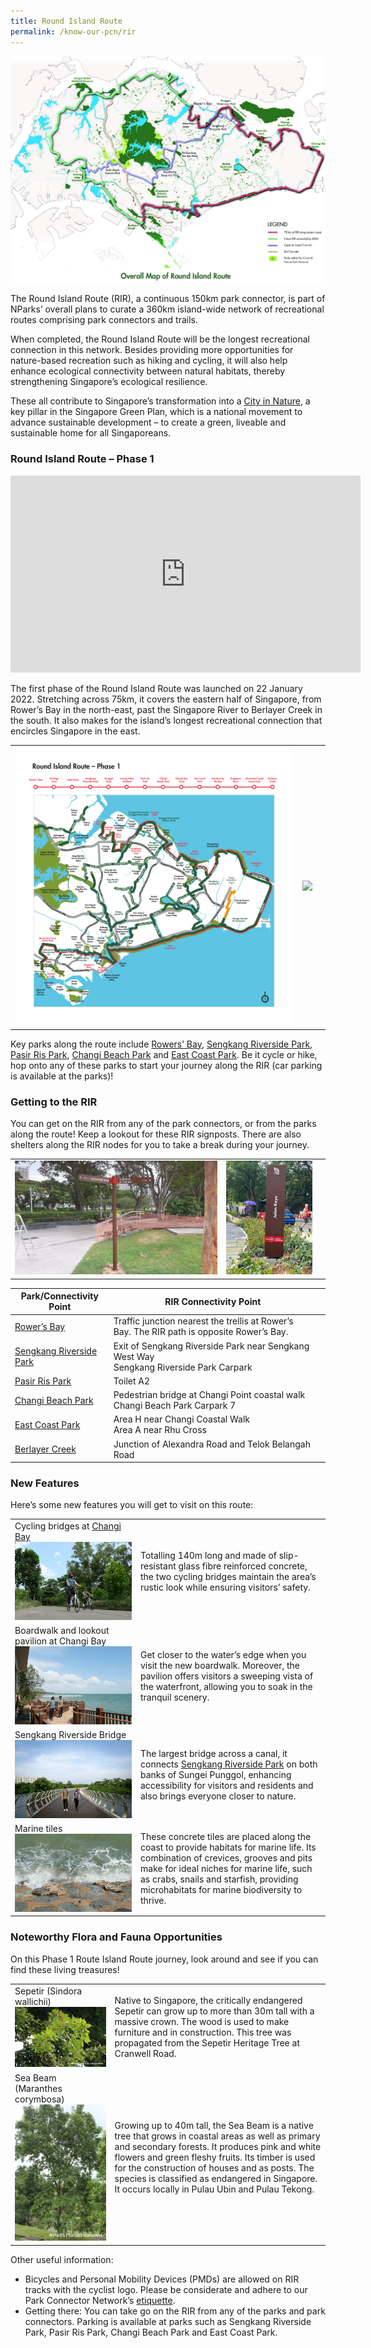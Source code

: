 ```yaml
---
title: Round Island Route
permalink: /know-our-pcn/rir
---
```

![Alt text for image on Isomer site](/images/RIR%20map.jpg)



The Round Island Route (RIR), a continuous 150km park connector, is part of NParks’ overall plans to curate a 360km island-wide network of recreational routes comprising park connectors and trails.

When completed, the Round Island Route will be the longest recreational connection in this network. Besides providing more opportunities for nature-based recreation such as hiking and cycling, it will also help enhance ecological connectivity between natural habitats, thereby strengthening Singapore’s ecological resilience.

These all contribute to Singapore’s transformation into a [City in Nature](https://www.nparks.gov.sg/about-us/city-in-nature), a key pillar in the Singapore Green Plan, which is a national movement to advance sustainable development – to create a green, liveable and sustainable home for all Singaporeans. 

### Round Island Route – Phase 1

<iframe width="560" height="315" src="https://www.youtube.com/embed/kSjn-1riKT4" title="YouTube video player" frameborder="0" allow="accelerometer; autoplay; clipboard-write; encrypted-media; gyroscope; picture-in-picture" allowfullscreen></iframe>



The first phase of the Round Island Route was launched on 22 January 2022. Stretching across 75km, it covers the eastern half of Singapore, from Rower’s Bay in the north-east, past the Singapore River to Berlayer Creek in the south. It also makes for the island’s longest recreational connection that encircles Singapore in the east.


|  |  |  |
| -------- | -------- | -------- |
| ![RIR Phase 1](/images/RIR_Phase_1.png)     |  ![](/images/Round%20Island%20Route%20Phase%201.png)  |     |



Key parks along the route include [Rowers’ Bay](https://www.nparks.gov.sg/gardens-parks-and-nature/parks-and-nature-reserves/lower-seletar-reservoir-park/rowers-bay), [Sengkang Riverside Park](https://www.nparks.gov.sg/gardens-parks-and-nature/parks-and-nature-reserves/sengkang-riverside-park), [Pasir Ris Park](https://www.nparks.gov.sg/gardens-parks-and-nature/park-connector-network/pasir-ris-park), [Changi Beach Park](https://www.nparks.gov.sg/gardens-parks-and-nature/park-connector-network/changi-beach-park) and [East Coast Park](https://www.nparks.gov.sg/gardens-parks-and-nature/park-connector-network/east-coast-park). Be it cycle or hike, hop onto any of these parks to start your journey along the RIR (car parking is available at the parks)!

### Getting to the RIR
You can get on the RIR from any of the park connectors, or from the parks along the route! Keep a lookout for these RIR signposts. There are also shelters along the RIR nodes for you to take a break during your journey.



|  | |  |
| -------- | -------- | -------- |
| ![](/images/RIR-signpost1.jpeg)     |   ![](/images/RIR-signpost2.jpeg)   |      |




| Park/Connectivity Point | RIR Connectivity Point |  |
| -------- | -------- | -------- |
| [Rower’s Bay](https://www.nparks.gov.sg/gardens-parks-and-nature/parks-and-nature-reserves/lower-seletar-reservoir-park/rowers-bay)   | Traffic junction nearest the trellis at Rower’s Bay. The RIR path is opposite Rower’s Bay.|
|[Sengkang Riverside Park](https://www.nparks.gov.sg/gardens-parks-and-nature/parks-and-nature-reserves/sengkang-riverside-park) | Exit of Sengkang Riverside Park near Sengkang West Way <br> Sengkang Riverside Park Carpark
|[Pasir Ris Park](https://www.nparks.gov.sg/gardens-parks-and-nature/parks-and-nature-reserves/pasir-ris-park) | Toilet A2
| [Changi Beach Park](https://www.nparks.gov.sg/gardens-parks-and-nature/parks-and-nature-reserves/changi-beach-park) | Pedestrian bridge at Changi Point coastal walk <br> Changi Beach Park Carpark 7
|[East Coast Park](https://www.nparks.gov.sg/gardens-parks-and-nature/parks-and-nature-reserves/east-coast-park) | Area H near Changi Coastal Walk <br> Area A near Rhu Cross
| [Berlayer Creek](https://www.nparks.gov.sg/gardens-parks-and-nature/parks-and-nature-reserves/berlayer-creek) | Junction of Alexandra Road and Telok Belangah Road





### New Features
Here’s some new features you will get to visit on this route:

|  | | 
| -------- | -------- | 
| Cycling bridges at [Changi Bay](https://www.nparks.gov.sg/gardens-parks-and-nature/park-connector-network/changi-bay-pc)![Alt text for image on Isomer site](/images/changi%20bay%20cycling.jpg)| Totalling 140m long and made of slip-resistant glass fibre reinforced concrete, the two cycling bridges maintain the area’s rustic look while ensuring visitors’ safety. |
| Boardwalk and lookout pavilion at Changi Bay ![Alt text for image on Isomer site](/images/3LPA5658.JPG) | Get closer to the water’s edge when you visit the new boardwalk. Moreover, the pavilion offers visitors a sweeping vista of the waterfront, allowing you to soak in the tranquil scenery. |
| Sengkang Riverside Bridge ![Alt text for image on Isomer site](/images/3LPA5686.JPG) | The largest bridge across a canal, it connects [Sengkang Riverside Park](https://www.nparks.gov.sg/gardens-parks-and-nature/parks-and-nature-reserves/sengkang-riverside-park) on both banks of Sungei Punggol, enhancing accessibility for visitors and residents and also brings everyone closer to nature. |
| Marine tiles ![Alt text for image on Isomer site](/images/Sengkang%20Riverside%20Bridge.jpg) | These concrete tiles are placed along the coast to provide habitats for marine life. Its combination of crevices, grooves and pits make for ideal niches for marine life, such as crabs, snails and starfish, providing microhabitats for marine biodiversity to thrive. |

### Noteworthy Flora and Fauna Opportunities
On this Phase 1 Route Island Route journey, look around and see if you can find these living treasures!

| |  |
| -------- | -------- | 
| Sepetir (Sindora wallichii) ![Alt text for image on Isomer site](/images/3LPA5693.JPG) | Native to Singapore, the critically endangered Sepetir can grow up to more than 30m tall with a massive crown. The wood is used to make furniture and in construction. This tree was propagated from the Sepetir Heritage Tree at Cranwell Road. | 
| Sea Beam (Maranthes corymbosa) ![Alt text for image on Isomer site](/images/sea%20beam.jpg) | Growing up to 40m tall, the Sea Beam is a native tree that grows in coastal areas as well as primary and secondary forests. It produces pink and white flowers and green fleshy fruits. Its timber is used for the construction of houses and as posts. The species is classified as endangered in Singapore. It occurs locally in Pulau Ubin and Pulau Tekong.

Other useful information:

* Bicycles and Personal Mobility Devices (PMDs) are allowed on RIR tracks with the cyclist logo. Please be considerate and adhere to our Park Connector Network’s [etiquette](https://www.nparks.gov.sg/gardens-parks-and-nature/dos-and-donts/pcn-etiquette). 
* Getting there:
You can take go on the RIR from any of the parks and park connectors. Parking is available at parks such as Sengkang Riverside Park, Pasir Ris Park, Changi Beach Park and East Coast Park.